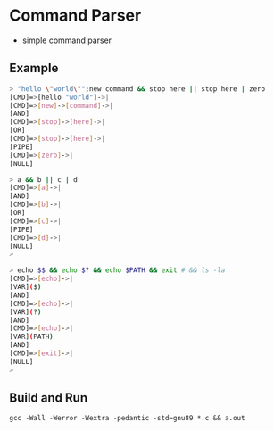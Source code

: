 # Command Parser

- simple command parser

## Example

```bash
> "hello \"world\"";new command && stop here || stop here | zero
[CMD]=>[hello "world"]->|
[CMD]=>[new]->[command]->|
[AND]
[CMD]=>[stop]->[here]->|
[OR]
[CMD]=>[stop]->[here]->|
[PIPE]
[CMD]=>[zero]->|
[NULL]
```

```bash
> a && b || c | d
[CMD]=>[a]->|
[AND]
[CMD]=>[b]->|
[OR]
[CMD]=>[c]->|
[PIPE]
[CMD]=>[d]->|
[NULL]
> 
```

```bash
> echo $$ && echo $? && echo $PATH && exit # && ls -la
[CMD]=>[echo]->|
[VAR]($)
[AND]
[CMD]=>[echo]->|
[VAR](?)
[AND]
[CMD]=>[echo]->|
[VAR](PATH)
[AND]
[CMD]=>[exit]->|
[NULL]
> 
```

## Build and Run

`gcc -Wall -Werror -Wextra -pedantic -std=gnu89 *.c && a.out`
